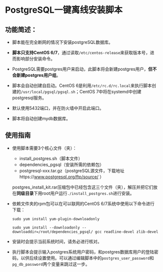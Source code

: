 # PostgreSQL一键离线安装脚本
## 功能简述：
* 脚本能在完全断网的情况下安装postgreSQL数据库。

* **脚本只支持CentOS 6/7**，通过读取`/etc/centos-release`来获取版本号，进而影响部分安装命令。

* PostgreSQL需要postgres用户来启动，此脚本将会新建postgres用户，**但不会新建postgres用户组**。

* 脚本会自动创建自启动。CentOS 6是利用`/etc/rc.d/rc.local`来执行脚本创建的`/usr/local/pgsql/pgsql.sh`；CentOS 7中将在systemd中创建postgresql服务。

* 默认使用5432端口，并在防火墙中开启此端口。

* 脚本将自动创建mydb数据库。

## 使用指南
* 使用脚本需要3个核心文件（夹）：
  * install_postgres.sh（脚本文件）
  * dependencies_pgsql（安装所需的依赖包）
  * postgresql-xxx.tar.gz（postgreSQL源文件，下载地址https://www.postgresql.org/ftp/source/ ）
    
  postgres_install_kit.rar压缩包中已经包含这三个文件（夹），解压并把它们放在**同级目录**下用root用户运行`./install_postgres.sh`进行安装。
  
* 依赖文件夹的rpm包可以在可以联网的CentOS 6/7系统中使用以下命令进行下载：

  `sudo yum install yum-plugin-downloadonly`

  `sudo yum install --downloadonly --downloaddir=/root/dependencies_pgsql/ gcc readline-devel zlib-devel`
  
* 安装时会提示当前系统时间，请务必进行核对。
* 执行脚本会提示输入postgres系统用户密码，和postgres数据库用户的登陆密码，以供后续设置使用。可以通过编辑脚本中的`postgres_user_password`和`pg_db_password`两个变量来跳过这一步。
